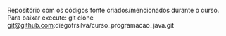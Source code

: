 Repositório com os códigos fonte criados/mencionados durante o curso. Para baixar execute: git clone git@github.com:diegofrsilva/curso_programacao_java.git 
